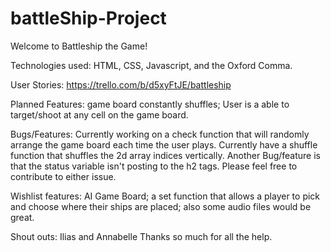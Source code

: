 # battleShip-Project

Welcome to Battleship the Game!

Technologies used: HTML, CSS, Javascript, and the Oxford Comma.

User Stories: https://trello.com/b/d5xyFtJE/battleship

Planned Features: game board constantly shuffles; User is a able to target/shoot at any cell on the game board.

Bugs/Features: Currently working on a check function that will randomly arrange the game board each time the user plays. Currently have a shuffle function that shuffles the 2d array indices vertically.
Another Bug/feature is that the status variable isn't posting to the h2 tags.
Please feel free to contribute to either issue.

Wishlist features: AI Game Board; a set function that allows a player to pick and choose where their ships are placed; also some audio files would be great.

Shout outs: Ilias and Annabelle Thanks so much for all the help.
